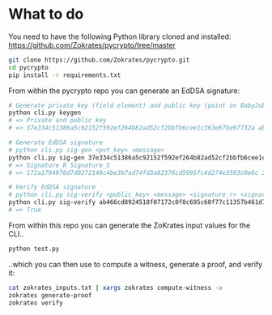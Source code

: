 # What to do

You need to have the following Python library cloned and installed: https://github.com/Zokrates/pycrypto/tree/master

```bash
git clone https://github.com/Zokrates/pycrypto.git
cd pycrypto
pip install -r requirements.txt
```

From within the pycrypto repo you can generate an EdDSA signature:

```bash
# Generate private key (field element) and public key (point on BabyJubJub curve)
python cli.py keygen
# => Private and public key
# => 37e334c51386a5c92152f592ef264b82ad52cf2bbfb6cee1c363e67be97732a ab466cd8924518f07172c0f8c695c60f77c11357b461d787ef31864a163f3995

# Generate EdDSA signature
# python cli.py sig-gen <pvt_key> <message>
python cli.py sig-gen 37e334c51386a5c92152f592ef264b82ad52cf2bbfb6cee1c363e67be97732a 11dd22
# => Signature_R Signature_S
# => 172a1794976d7d0272148c4be3b7ad74fd3a82376cd5995fc4d274e3593c0e6c 24e96be628208a9800336d23bd31318d8a9b95bc9bd8f6f01cae207c05062523

# Verify EdDSA signature
# python cli.py sig-verify <public_key> <message> <signature_r> <signature_s>
python cli.py sig-verify ab466cd8924518f07172c0f8c695c60f77c11357b461d787ef31864a163f3995 11dd22 172a1794976d7d0272148c4be3b7ad74fd3a82376cd5995fc4d274e3593c0e6c 24e96be628208a9800336d23bd31318d8a9b95bc9bd8f6f01cae207c05062523
# => True
```

From within this repo you can generate the ZoKrates input values for the CLI..

```bash
python test.py
```

..which you can then use to compute a witness, generate a proof, and verify it:

```bash
cat zokrates_inputs.txt | xargs zokrates compute-witness -a
zokrates generate-proof
zokrates verify
```
